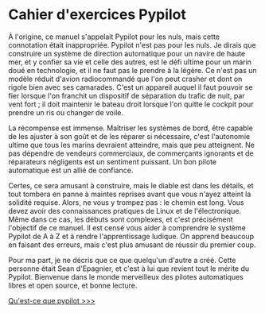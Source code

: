 # Cahier d'exercices Pypilot
À l'origine, ce manuel s'appelait Pypilot pour les nuls, mais cette connotation était inappropriée. Pypilot n'est pas pour les nuls. Je dirais que construire un système de direction automatique pour un navire de haute mer, et y confier sa vie et celle des autres, est le défi ultime pour un marin doué en technologie, et il ne faut pas le prendre à la légère. Ce n'est pas un modèle réduit d'avion radiocommandé que l'on peut crasher et dont on rigole bien avec ses camarades. C'est un appareil auquel il faut pouvoir se fier lorsque l'on franchit un dispositif de séparation du trafic de nuit, par vent fort ; il doit maintenir le bateau droit lorsque l'on quitte le cockpit pour prendre un ris ou changer de voile.

La récompense est immense. Maîtriser les systèmes de bord, être capable de les ajuster à son goût et de les réparer si nécessaire, c'est l'autonomie ultime que tous les marins devraient atteindre, mais que peu atteignent. Ne pas dépendre de vendeurs commerciaux, de commerçants ignorants et de réparateurs négligents est un sentiment puissant. Un bon pilote automatique est un allié de confiance.

Certes, ce sera amusant à construire, mais le diable est dans les détails, et tout tombera en panne à maintes reprises avant que vous n'ayez atteint la solidité requise. Alors, ne vous y trompez pas : le chemin est long. Vous devez avoir des connaissances pratiques de Linux et de l'électronique. Même dans ce cas, les débuts sont complexes, et c'est précisément l'objectif de ce manuel. Il est censé vous aider à comprendre le système Pypilot de A à Z et à rendre l'apprentissage ludique. On apprend beaucoup en faisant des erreurs, mais c'est plus amusant de réussir du premier coup.

Pour ma part, je ne décris que ce que quelqu'un d'autre a créé. Cette personne était Sean d'Epagnier, et c'est à lui que revient tout le mérite du Pypilot. Bienvenue dans le monde merveilleux des pilotes automatiques libres et open source, et bonne lecture.

[Qu'est-ce que pypilot >>>](Qu'est-ce-que-Pypilot.md)


